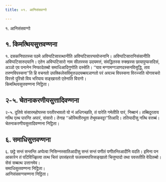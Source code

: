 ```yaml
---
title: ०१. आनिसंसवग्गो

---
```

१. आनिसंसवग्गो  


## १. किमत्थियसुत्तवण्णना

१. दसकनिपातस्स पठमे अविप्पटिसारत्थानीति अविप्पटिसारप्पयोजनानि। अविप्पटिसारानिसंसानीति अविप्पटिसारुदयानि। एतेन अविप्पटिसारो नाम सीलस्स्स उदयमत्तं, संवद्धितस्स रुक्खस्स छायापुप्फसदिसं, अञ्‍ञो एव पनानेन निप्फादेतब्बो समाधिआदिगुणोति दस्सेति। ‘‘याव मग्गामग्गञाणदस्सनविसुद्धि, ताव तरुणविपस्सना’’ति हि वचनतो उपक्‍किलेसविमुत्तउदयब्बयञाणतो परं अयञ्‍च विपस्सना विरज्‍जति योगावचरो विरत्तो पुरिसो विय भरियाय सङ्खारतो एतेनाति विरागो।  
किमत्थियसुत्तवण्णना निट्ठिता।  


## २-५. चेतनाकरणीयसुत्तादिवण्णना

२-५. दुतिये संसारमहोघस्स परतीरभावतो यो नं अधिगच्छति, तं पारेति गमेतीति पारं, निब्बानं। तब्बिदूरताय नत्थि एत्थ पारन्ति अपारं, संसारो। तेनाह ‘‘ओरिमतीरभूता तेभूमकवट्टा’’तिआदि। ततियादीसु नत्थि वत्तब्बं।  
चेतनाकरणीयसुत्तादिवण्णना निट्ठिता।  


## ६. समाधिसुत्तवण्णना

६. छट्ठे सन्तं सन्तन्ति अप्पेत्वा निसिन्‍नस्सातिआदीसु सन्तं सन्तं पणीतं पणीतन्तिआदीनि वदति। इमिना पन आकारेन तं पटिविज्झित्वा तत्थ चित्तं उपसंहरतो फलसमापत्तिसङ्खातो चित्तुप्पादो तथा पवत्ततीति वेदितब्बो। सेसं सब्बत्थ उत्तानमेव।  
समाधिसुत्तवण्णना निट्ठिता।  
आनिसंसवग्गवण्णना निट्ठिता।  